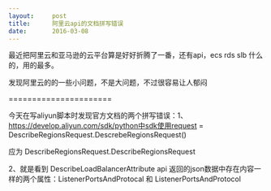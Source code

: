 ```yaml
---
layout:     post
title:      阿里云api的文档拼写错误
date:       2016-03-08
---
```

最近把阿里云和亚马逊的云平台算是好好折腾了一番，还有api，ecs rds slb 什么的，用的最多。

发现阿里云的的一些小问题，不是大问题，不过很容易让人郁闷

======================

今天在写aliyun脚本时发现官方文档的两个拼写错误：1、https://develop.aliyun.com/sdk/python中sdk使用request = DescribeRegionsRequest.DescrebeRegionsRequest()

应为 DescribeRegionsRequest.DescribeRegionsRequest

2、就是看到 DescribeLoadBalancerAttribute api 返回的json数据中存在内容一样的两个属性：ListenerPortsAndProtocal 和 ListenerPortsAndProtocol
